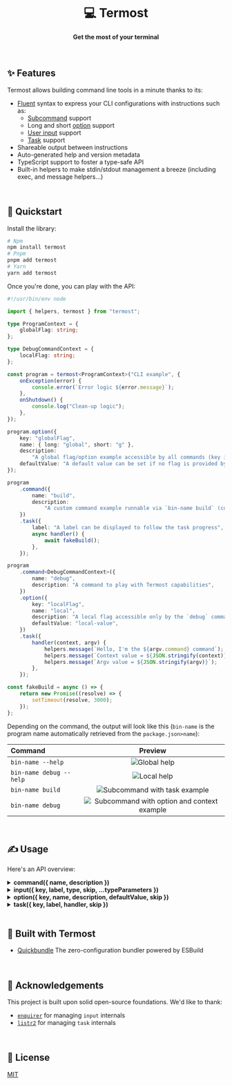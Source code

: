<br>
<div align="center">
    <h1>💻 Termost</h1>
    <strong>Get the most of your terminal</strong>
</div>
<br>
<br>

## ✨ Features

Termost allows building command line tools in a minute thanks to its:

- [Fluent](https://en.wikipedia.org/wiki/Fluent_interface) syntax to express your CLI configurations with instructions such as:
  - [Subcommand](examples/command/src/index.ts) support
  - Long and short [option](examples/option/src/index.ts) support
  - [User input](examples/input/src/index.ts) support
  - [Task](examples/task/src/index.ts) support
- Shareable output between instructions
- Auto-generated help and version metadata
- TypeScript support to foster a type-safe API
- Built-in helpers to make stdin/stdout management a breeze (including exec, and message helpers...)

<br>

## 🚀 Quickstart

Install the library:

```bash
# Npm
npm install termost
# Pnpm
pnpm add termost
# Yarn
yarn add termost
```

Once you're done, you can play with the API:

```ts
#!/usr/bin/env node

import { helpers, termost } from "termost";

type ProgramContext = {
	globalFlag: string;
};

type DebugCommandContext = {
	localFlag: string;
};

const program = termost<ProgramContext>("CLI example", {
	onException(error) {
		console.error(`Error logic ${error.message}`);
	},
	onShutdown() {
		console.log("Clean-up logic");
	},
});

program.option({
	key: "globalFlag",
	name: { long: "global", short: "g" },
	description:
		"A global flag/option example accessible by all commands (key is used to persist the value into the context object)",
	defaultValue: "A default value can be set if no flag is provided by the user",
});

program
	.command({
		name: "build",
		description:
			"A custom command example runnable via `bin-name build` (command help available via `bin-name build --help`)",
	})
	.task({
		label: "A label can be displayed to follow the task progress",
		async handler() {
			await fakeBuild();
		},
	});

program
	.command<DebugCommandContext>({
		name: "debug",
		description: "A command to play with Termost capabilities",
	})
	.option({
		key: "localFlag",
		name: "local",
		description: "A local flag accessible only by the `debug` command",
		defaultValue: "local-value",
	})
	.task({
		handler(context, argv) {
			helpers.message(`Hello, I'm the ${argv.command} command`);
			helpers.message(`Context value = ${JSON.stringify(context)}`);
			helpers.message(`Argv value = ${JSON.stringify(argv)}`);
		},
	});

const fakeBuild = async () => {
	return new Promise((resolve) => {
		setTimeout(resolve, 3000);
	});
};
```

Depending on the command, the output will look like this (`bin-name` is the program name automatically retrieved from the `package.json>name`):

| Command                 |                                                                       Preview                                                                       |
| :---------------------- | :-------------------------------------------------------------------------------------------------------------------------------------------------: |
| `bin-name --help`       |                <img alt="Global help" src="https://github.com/adbayb/termost/assets/10498826/ccb55954-5cd1-4528-a98a-0b1fb480447f">                 |
| `bin-name debug --help` |                 <img alt="Local help" src="https://github.com/adbayb/termost/assets/10498826/4127d5d6-4592-496a-b03d-484de4f8a2f7">                 |
| `bin-name build`        |        <img alt="Subcommand with task example" src="https://github.com/adbayb/termost/assets/10498826/89374e76-b993-4cfd-b7e6-3d8de5d80ac1">        |
| `bin-name debug`        | <img alt="Subcommand with option and context example" src="https://github.com/adbayb/termost/assets/10498826/3c8c5d97-aa30-49ff-834c-584111b76afa"> |

<br>

## ✍️ Usage

Here's an API overview:

<details>
<summary><b>command({ name, description })</b></summary>
<p>

The `command` API creates a new subcommand context.  
Please note that the root command context is shared across subcommands but subcommand's contexts are scoped and not accessible between each other.

```ts
#!/usr/bin/env node

import { termost, helpers } from "termost";

const program = termost("Example to showcase the `command` API");

program
	.command({
		name: "build",
		description: "Transpile and bundle in production mode",
	})
	.task({
		handler(context, argv) {
			helpers.message(`👋 Hello, I'm the ${argv.command} command`);
		},
	});

program
	.command({
		name: "watch",
		description: "Rebuild your assets on any code change",
	})
	.task({
		handler(context, argv) {
			helpers.message(`👋 Hello, I'm the ${argv.command} command`, {
				type: "warning",
			});
		},
	});
```

</p>
</details>

<details>
<summary><b>input({ key, label, type, skip, ...typeParameters })</b></summary>
<p>

The `input` API creates an interactive prompt.  
It supports several types:

```ts
#!/usr/bin/env node

import { termost, helpers } from "termost";

type ProgramContext = {
	input1: "singleOption1" | "singleOption2";
	input2: Array<"multipleOption1" | "multipleOption2">;
	input3: boolean;
	input4: string;
};

const program = termost<ProgramContext>("Example to showcase the `input` API");

program
	.input({
		type: "select",
		key: "input1",
		label: "What is your single choice?",
		options: ["singleOption1", "singleOption2"],
		defaultValue: "singleOption2",
	})
	.input({
		type: "multiselect",
		key: "input2",
		label: "What is your multiple choices?",
		options: ["multipleOption1", "multipleOption2"],
		defaultValue: ["multipleOption2"],
	})
	.input({
		type: "confirm",
		key: "input3",
		label: "Are you sure to skip next input?",
		defaultValue: false,
	})
	.input({
		type: "text",
		key: "input4",
		label: (context) =>
			`Dynamic input label generated from a contextual value: ${context.input1}`,
		defaultValue: "Empty input",
		skip(context) {
			return Boolean(context.input3);
		},
	})
	.task({
		handler(context) {
			helpers.message(JSON.stringify(context, null, 4));
		},
	});
```

</p>
</details>

<details>
<summary><b>option({ key, name, description, defaultValue, skip })</b></summary>
<p>

The `option` API defines a contextual CLI option.  
The option value can be accessed through its `key` property from the current context.

```ts
#!/usr/bin/env node

import { termost, helpers } from "termost";

type ProgramContext = {
	optionWithAlias: number;
	optionWithoutAlias: string;
};

const program = termost<ProgramContext>("Example to showcase the `option` API");

program
	.option({
		key: "optionWithAlias",
		name: { long: "shortOption", short: "s" },
		description: "Useful CLI flag",
		defaultValue: 0,
	})
	.option({
		key: "optionWithoutAlias",
		name: "longOption",
		description: "Useful CLI flag",
		defaultValue: "defaultValue",
	})
	.task({
		handler(context) {
			helpers.message(JSON.stringify(context, null, 2));
		},
	});
```

</p>
</details>

<details>
<summary><b>task({ key, label, handler, skip })</b></summary>
<p>

The `task` executes a handler (either a synchronous or an asynchronous one).  
The output can be either:

- Displayed gradually if no `label` is provided
- Displayed until the promise is fulfilled if a `label` property is specified (in the meantime, a spinner with the label is showcased)

```ts
#!/usr/bin/env node

import { helpers, termost } from "../src";

type ProgramContext = {
	computedFromOtherTaskValues: "big" | "small";
	execOutput: string;
	size: number;
};

const program = termost<ProgramContext>("Example to showcase the `task` API");

program
	.task({
		key: "size",
		label: "Task with returned value (persisted)",
		async handler() {
			return 45;
		},
	})
	.task({
		label: "Task with side-effect only (no persisted value)",
		async handler() {
			await wait(500);
			// @note: side-effect only handler
		},
	})
	.task({
		key: "computedFromOtherTaskValues",
		label: "Task can also access other persisted task values",
		handler(context) {
			if (context.size > 2000) {
				return Promise.resolve("big");
			}

			return Promise.resolve("small");
		},
	})
	.task({
		key: "execOutput",
		label: "Or even execute external commands thanks to its provided helpers",
		handler() {
			return helpers.exec("echo 'Hello from shell'");
		},
	})
	.task({
		label: "A task can be skipped as well",
		async handler() {
			await wait(2000);

			return Promise.resolve("Super long task");
		},
		skip(context) {
			const needOptimization = context.size > 2000;

			return !needOptimization;
		},
	})
	.task({
		label: (context) =>
			`A task can have a dynamic label generated from contextual values: ${context.computedFromOtherTaskValues}`,
		async handler() {},
	})
	.task({
		handler(context) {
			helpers.message(
				`If you don't specify a label, the handler is executed in "live mode" (the output is not hidden by the label and is displayed gradually).`,
				{ label: "Label & console output" },
			);

			helpers.message(
				`A task with a specified "key" can be retrieved here. Size = ${context.size}. If no "key" was specified the task returned value cannot be persisted across program instructions.`,
				{ label: "Context management" },
			);
		},
	})
	.task({
		handler(context) {
			const content =
				"The `message` helpers can be used to display task content in a nice way";

			helpers.message(content, {
				label: "Output formatting",
			});
			helpers.message(content, { type: "warning" });
			helpers.message(content, { type: "error" });
			helpers.message(content, { type: "success" });
			helpers.message(content, {
				type: "information",
				label: "👋 You can also customize the label",
			});
			console.log(
				helpers.format(
					"\nYou can also have a total control on the formatting through the `format` helper.",
					{
						color: "white",
						modifiers: ["italic", "strikethrough", "bold"],
					},
				),
			);

			console.info(JSON.stringify(context, null, 2));
		},
	});

const wait = (delay: number) => {
	return new Promise((resolve) => setTimeout(resolve, delay));
};
```

</p>
</details>

<br>

## 🤩 Built with Termost

- [Quickbundle](https://github.com/adbayb/quickbundle) The zero-configuration bundler powered by ESBuild

<br>

## 💙 Acknowledgements

This project is built upon solid open-source foundations. We'd like to thank:

- [`enquirer`](https://www.npmjs.com/package/enquirer) for managing `input` internals
- [`listr2`](https://www.npmjs.com/package/listr2) for managing `task` internals

<br>

## 📖 License

[MIT](https://github.com/adbayb/termost/blob/main/LICENSE "License MIT")
